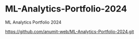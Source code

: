 # ML-Analytics-Portfolio-2024
ML Analytics Portfolio 2024

https://github.com/anumit-web/ML-Analytics-Portfolio-2024.git


